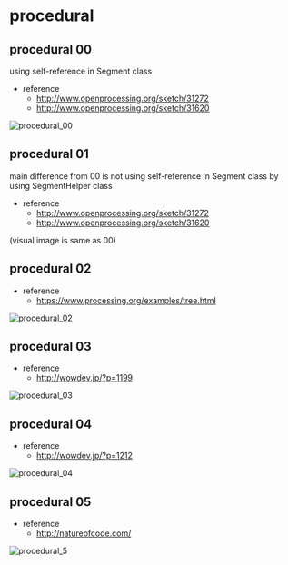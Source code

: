 # procedural
## procedural 00
using self-reference in Segment class
- reference
    -  http://www.openprocessing.org/sketch/31272
    -  http://www.openprocessing.org/sketch/31620

![procedural_00](https://farm2.staticflickr.com/1470/23819779379_efa51e7267_o_d.gif)

## procedural 01
main difference from 00 is not using self-reference in Segment class by using SegmentHelper class
- reference
    -  http://www.openprocessing.org/sketch/31272
    -  http://www.openprocessing.org/sketch/31620

(visual image is same as 00)

## procedural 02
- reference
  - https://www.processing.org/examples/tree.html

![procedural_02](https://farm2.staticflickr.com/1637/24163136626_4881769cd1_o_d.gif)

## procedural 03
- reference
    - http://wowdev.jp/?p=1199

![procedural_03](https://farm2.staticflickr.com/1458/23821477879_d3615d5f78_o_d.gif)

## procedural 04
- reference
    - http://wowdev.jp/?p=1212

![procedural_04](https://farm2.staticflickr.com/1490/24189383295_c79d3b9559_o_d.gif)

## procedural 05
- reference
    - http://natureofcode.com/

![procedural_5](https://farm2.staticflickr.com/1480/23580675943_fda5e57a8a_o_d.gif)
